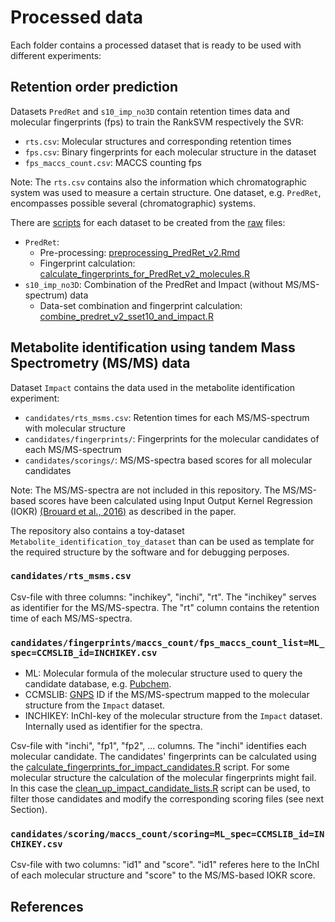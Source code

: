 # Processed data 

Each folder contains a processed dataset that is ready to be used with different
experiments:

## Retention order prediction 

Datasets ```PredRet``` and ```s10_imp_no3D``` contain retention times data and molecular
fingerprints (fps) to train the RankSVM respectively the SVR:

- ```rts.csv```: Molecular structures and corresponding retention times
- ```fps.csv```: Binary fingerprints  for each molecular structure in the dataset
- ```fps_maccs_count.csv```: MACCS counting fps 

Note: The ```rts.csv``` contains also the information which chromatographic system
was used to measure a certain structure. One dataset, e.g. ```PredRet```, encompasses
possible several (chromatographic) systems.

There are [scripts](../scripts) for each dataset to be created from the [raw](../raw) files:

- ```PredRet```:
  - Pre-processing: [preprocessing_PredRet_v2.Rmd](../scripts/preprocessing_PredRet_v2.Rmd)
  - Fingerprint calculation: [calculate_fingerprints_for_PredRet_v2_molecules.R](../scripts/calculate_fingerprints_for_PredRet_v2_molecules.R)
- ```s10_imp_no3D```: Combination of the PredRet and Impact (without MS/MS-spectrum) data
  - Data-set combination and fingerprint calculation: [combine_predret_v2_sset10_and_impact.R](../scripts/combine_predret_v2_sset10_and_impact.R) 

## Metabolite identification using tandem Mass Spectrometry (MS/MS) data

Dataset ```Impact``` contains the data used in the metabolite identification
experiment:

- ```candidates/rts_msms.csv```: Retention times for each MS/MS-spectrum with molecular structure
- ```candidates/fingerprints/```: Fingerprints for the molecular candidates of each MS/MS-spectrum
- ```candidates/scorings/```: MS/MS-spectra based scores for all molecular candidates

Note: The MS/MS-spectra are not included in this repository. The MS/MS-based scores
have been calculated using Input Output Kernel Regression (IOKR) [(Brouard et al., 2016)][@iokr_paper]
as described in the paper.

The repository also contains a toy-dataset ```Metabolite_identification_toy_dataset```
than can be used as template for the required structure by the software and for
debugging perposes.

### ```candidates/rts_msms.csv```

Csv-file with three columns: "inchikey", "inchi", "rt". The "inchikey" serves as
identifier for the MS/MS-spectra. The "rt" column contains the retention time of 
each MS/MS-spectra.

### ```candidates/fingerprints/maccs_count/fps_maccs_count_list=ML_spec=CCMSLIB_id=INCHIKEY.csv```

- ML: Molecular formula of the molecular structure used to query the candidate database, e.g. [Pubchem](https://pubchem.ncbi.nlm.nih.gov/).
- CCMSLIB: [GNPS](https://gnps.ucsd.edu/ProteoSAFe/static/gnps-splash.jsp) ID if the MS/MS-spectrum mapped to the molecular structure from the ```Impact``` dataset.
- INCHIKEY: InChI-key of the molecular structure from the ```Impact``` dataset. Internally used as identifier for the spectra.

Csv-file with "inchi", "fp1", "fp2", ... columns. The "inchi" identifies each 
molecular candidate. The candidates' fingerprints can be calculated using the 
[calculate_fingerprints_for_impact_candidates.R](../scripts/calculate_fingerprints_for_impact_candidates.R)
script. For some molecular structure the calculation of the molecular fingerprints
might fail. In this case the [clean_up_impact_candidate_lists.R](../scripts/clean_up_impact_candidate_lists.R)
script can be used, to filter those candidates and modify the corresponding scoring 
files (see next Section).

### ```candidates/scoring/maccs_count/scoring=ML_spec=CCMSLIB_id=INCHIKEY.csv```

Csv-file with two columns: "id1" and "score". "id1" referes here to the InChI of
each molecular structure and "score" to the MS/MS-based IOKR score.

## References

[@iokr_paper]: https://academic.oup.com/bioinformatics/article/32/12/i28/2288626 "Fast metabolite identification with Input Output Kernel Regression, Brouard, C., Shen, H., Dührkop, K., d’Alché-Buc, F., Böcker, S., and Rousu, J. Bioinformatics, 2016"